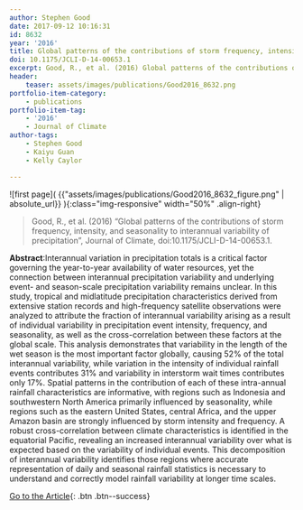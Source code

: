 ```yaml
---
author: Stephen Good
date: 2017-09-12 10:16:31
id: 8632
year: '2016'
title: Global patterns of the contributions of storm frequency, intensity, and seasonality to interannual variability of precipitation
doi: 10.1175/JCLI-D-14-00653.1
excerpt: Good, R., et al. (2016) Global patterns of the contributions of storm frequency, intensity, and seasonality to interannual variability of precipitation, Journal of Climate, doi:10.1175/JCLI-D-14-00653.1
header:
    teaser: assets/images/publications/Good2016_8632.png
portfolio-item-category:
    - publications
portfolio-item-tag:
    - '2016'
    - Journal of Climate
author-tags:
    - Stephen Good
    - Kaiyu Guan
    - Kelly Caylor

---
```


![first page]( {{"assets/images/publications/Good2016_8632_figure.png" | absolute_url}} ){:class="img-responsive" width="50%" .align-right}


> Good, R., et al. (2016) “Global patterns of the contributions of storm frequency, intensity, and seasonality to interannual variability of precipitation”, Journal of Climate, doi:10.1175/JCLI-D-14-00653.1.


**Abstract**:Interannual variation in precipitation totals is a critical factor governing the year-to-year availability of water resources, yet the connection between interannual precipitation variability and underlying event- and season-scale precipitation variability remains unclear. In this study, tropical and midlatitude precipitation characteristics derived from extensive station records and high-frequency satellite observations were analyzed to attribute the fraction of interannual variability arising as a result of individual variability in precipitation event intensity, frequency, and seasonality, as well as the cross-correlation between these factors at the global scale. This analysis demonstrates that variability in the length of the wet season is the most important factor globally, causing 52% of the total interannual variability, while variation in the intensity of individual rainfall events contributes 31% and variability in interstorm wait times contributes only 17%. Spatial patterns in the contribution of each of these intra-annual rainfall characteristics are informative, with regions such as Indonesia and southwestern North America primarily influenced by seasonality, while regions such as the eastern United States, central Africa, and the upper Amazon basin are strongly influenced by storm intensity and frequency. A robust cross-correlation between climate characteristics is identified in the equatorial Pacific, revealing an increased interannual variability over what is expected based on the variability of individual events. This decomposition of interannual variability identifies those regions where accurate representation of daily and seasonal rainfall statistics is necessary to understand and correctly model rainfall variability at longer time scales.


[Go to the Article](https://doi.org/10.1175/JCLI-D-14-00653.1){: .btn .btn--success}
